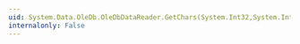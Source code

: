 ```yaml
---
uid: System.Data.OleDb.OleDbDataReader.GetChars(System.Int32,System.Int64,System.Char[],System.Int32,System.Int32)
internalonly: False
---
```

